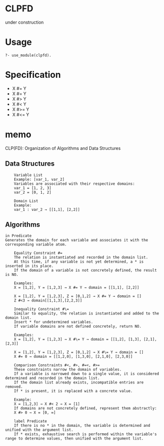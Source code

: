 # CLPFD
under construction

# Usage

```
?- use_module(clpfd).
```

# Specification

- X #= Y
- X #\= Y
- X #> Y
- X #< Y
- X #>= Y
- X #<= Y


# memo
CLP(FD): Organization of Algorithms and Data Structures

## Data Structures

```
    Variable List
    Example: [var_1, var_2]
    Variables are associated with their respective domains:
    var_1 = [1, 2, 3]
    var_2 = [0, 1, 2]

    Domain List
    Example:
    var_1 : var_2 → [[1,1], [2,2]]
```

## Algorithms

    in Predicate
    Generates the domain for each variable and associates it with the corresponding variable atom.

```
    Equality Constraint #=
    The relation is instantiated and recorded in the domain list.
    At this time, if any variable is not yet determined, a * is inserted in its place.
    If the domain of a variable is not concretely defined, the result is NO.

    Examples:
    X = [1,2], Y = [1,2,3] → X #= Y → domain = [[1,1], [2,2]]

    X = [1,2], Y = [1,2,3], Z = [0,1,2] → X #= Y → domain = []
    Z #<3 → domain[[1,1,3],[2,2,3]]

    Inequality Constraint #\=
    Similar to equality, the relation is instantiated and added to the domain list.
    Insert * for undetermined variables.
    If variable domains are not defined concretely, return NO.

    Examples:
    X = [1,2], Y = [1,2,3] → X #\= Y → domain = [[1,2], [1,3], [2,1], [2,3]]
    
    X = [1,2], Y = [1,2,3], Z = [0,1,2] → X #\= Y → domain = []
    X #= 0 → domain = [[1,2,0], [1,3,0], [2,1,0], [2,3,0]]

    Comparison Constraints #<, #>, #=<, #>=
    These constraints narrow the domain of variables.
    If a variable is narrowed down to a single value, it is considered determined and recorded in the domain list.
    If the domain list already exists, incompatible entries are removed.
    If * is present, it is replaced with a concrete value.

    Example:
    X = [1,2,3] → X #< 2 → X = [1]
    If domains are not concretely defined, represent them abstractly:
    X #> 0 → X = [0, ∞]

    label Predicate
    If there is no * in the domain, the variable is determined and unified with the argument list.
    If * exists, exhaustive search is performed within the variable's range to determine values, then unified with the argument list.
```

